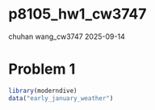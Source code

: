 p8105_hw1_cw3747
================
chuhan wang_cw3747
2025-09-14

# Problem 1

``` r
library(moderndive)
data("early_january_weather")
```
